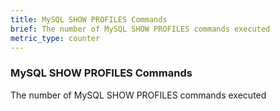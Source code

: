 ```yaml
---
title: MySQL SHOW PROFILES Commands
brief: The number of MySQL SHOW PROFILES commands executed
metric_type: counter
---
```

### MySQL SHOW PROFILES Commands

The number of MySQL SHOW PROFILES commands executed
